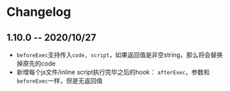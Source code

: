 # Changelog

## 1.10.0 -- 2020/10/27
- `beforeExec`支持传入`code, script`，如果返回值是非空string，那么将会替换掉原先的code
- 新增每个js文件/inline script执行完毕之后的hook： `afterExec`，参数和`beforeExec`一样，但是无返回值
